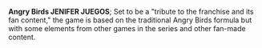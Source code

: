 **Angry Birds JENIFER JUEGOS**; Set to be a "tribute to the franchise and its fan content," the game is based on the traditional Angry Birds formula but with some elements from other games in the series and other fan-made content.

